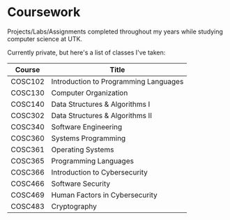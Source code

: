 # Coursework
Projects/Labs/Assignments completed throughout my years while studying computer science at UTK. 

Currently private, but here's a list of classes I've taken:

| Course  | Title                                 |
|---------|---------------------------------------|
| COSC102 | Introduction to Programming Languages |
| COSC130 | Computer Organization                 |
| COSC140 | Data Structures & Algorithms I        |
| COSC302 | Data Structures & Algorithms II       |
| COSC340 | Software Engineering                  |
| COSC360 | Systems Programming                   |
| COSC361 | Operating Systems                     |
| COSC365 | Programming Languages                 |
| COSC366 | Introduction to Cybersecurity         |
| COSC466 | Software Security                     |
| COSC469 | Human Factors in Cybersecurity        |
| COSC483 | Cryptography                          |


